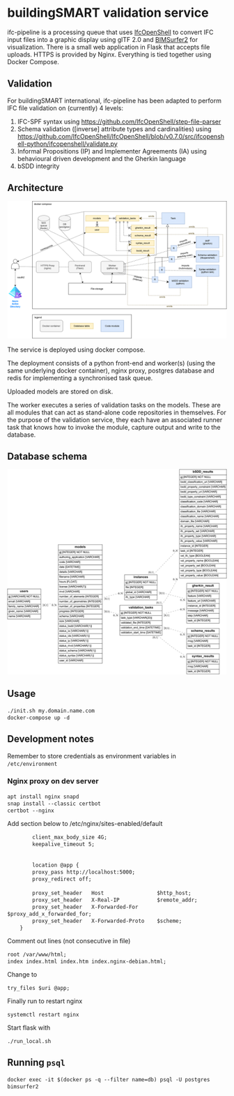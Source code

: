 # buildingSMART validation service

ifc-pipeline is a processing queue that uses [IfcOpenShell](https://github.com/IfcOpenShell/IfcOpenShell/) to convert IFC input files into a graphic display using glTF 2.0 and [BIMSurfer2](https://github.com/AECgeeks/BIMsurfer2/) for visualization. There is a small web application in Flask that accepts file uploads. HTTPS is provided by Nginx. Everything is tied together using Docker Compose.

## Validation

For buildingSMART international, ifc-pipeline has been adapted to perform IFC file validation on (currently) 4 levels:

1. IFC-SPF syntax using https://github.com/IfcOpenShell/step-file-parser
2. Schema validation ([inverse] attribute types and cardinalities) using https://github.com/IfcOpenShell/IfcOpenShell/blob/v0.7.0/src/ifcopenshell-python/ifcopenshell/validate.py
3. Informal Propositions (IP) and Implementer Agreements (IA) using behavioural driven development and the Gherkin language
4. bSDD integrity

## Architecture

![](ifc-pipeline-validation-architecture.png)

The service is deployed using docker compose. 

The deployment consists of a python front-end and worker(s) (using the same underlying docker container), nginx proxy, postgres database and redis for implementing a synchronised task queue.

Uploaded models are stored on disk.

The worker executes a series of validation tasks on the models. These are all modules that can act as stand-alone code repositories in themselves. For the purpose of the validation service, they each have an associated runner task that knows how to invoke the module, capture output and write to the database.

## Database schema

![](db-schema.png)

## Usage

~~~
./init.sh my.domain.name.com
docker-compose up -d
~~~

## Development notes

Remember to store credentials as environment variables in `/etc/environment`

### Nginx proxy on dev server

~~~
apt install nginx snapd
snap install --classic certbot
certbot --nginx
~~~

Add section below to /etc/nginx/sites-enabled/default

~~~
        client_max_body_size 4G;
        keepalive_timeout 5;


        location @app {
        proxy_pass http://localhost:5000;
        proxy_redirect off;

        proxy_set_header   Host                 $http_host;
        proxy_set_header   X-Real-IP            $remote_addr;
        proxy_set_header   X-Forwarded-For      $proxy_add_x_forwarded_for;
        proxy_set_header   X-Forwarded-Proto    $scheme;
    }
~~~ 

Comment out lines (not consecutive in file)

~~~
root /var/www/html;
index index.html index.htm index.nginx-debian.html;
~~~

Change to

~~~
try_files $uri @app;
~~~

Finally run to restart nginx

~~~
systemctl restart nginx
~~~

Start flask with

~~~
./run_local.sh
~~~

## Running `psql`

~~~
docker exec -it $(docker ps -q --filter name=db) psql -U postgres bimsurfer2
~~~
